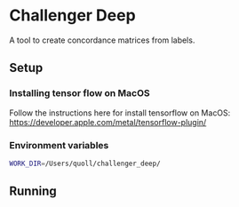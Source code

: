 # Challenger Deep
A tool to create concordance matrices from labels.

## Setup

### Installing tensor flow on MacOS
Follow the instructions here for install tensorflow on MacOS: https://developer.apple.com/metal/tensorflow-plugin/

### Environment variables

```bash
WORK_DIR=/Users/quoll/challenger_deep/ 
```

## Running